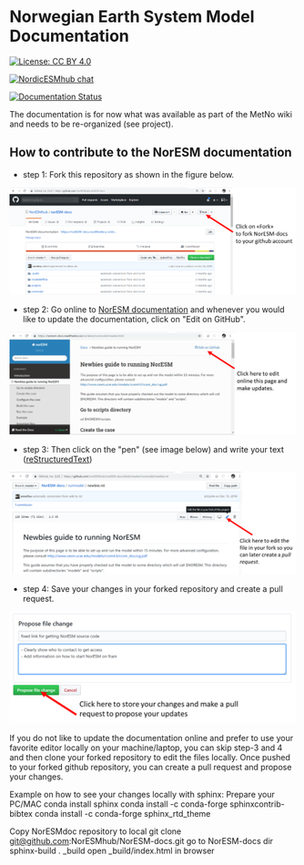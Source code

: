 # Norwegian Earth System Model Documentation

[![License: CC BY 4.0](https://img.shields.io/badge/License-CC%20BY%204.0-lightgrey.svg)](https://creativecommons.org/licenses/by/4.0/)

[![NordicESMhub chat](https://img.shields.io/badge/zulip-join_chat-brightgreen.svg)](https://nordicesmhub.zulipchat.com/)

[![Documentation Status](https://readthedocs.org/projects/noresm-docs/badge/?version=latest)](https://noresm-docs.readthedocs.io/en/latest/?badge=latest)

The documentation is for now what was available as part of the MetNo wiki and needs to be re-organized (see project).

## How to contribute to the NorESM documentation

- step 1: Fork this repository as shown in the figure below.

<img src="img/fork_NorESM-docs.png" alt="Fork NorESM documentation repository">

- step 2: Go online to [NorESM documentation](https://noresm-docs.readthedocs.io/en/latest/) and whenever you would like to update the documentation, click on "Edit on GitHub".

<img src="img/edit_on_github.png" alt="Edit documentation online">

- step 3: Then click on the "pen" (see image below) and write your text ([reStructuredText](http://docutils.sourceforge.net/docs/user/rst/quickref.html)) 


<img src="img/edit_in_your_fork.png" alt="Edit the file in your fork">

- step 4: Save your changes in your forked repository and create a pull request.


<img src="img/propose_changes.png" alt="Propose your changes">


If you do not like to update the documentation online and prefer to use your favorite editor locally on your machine/laptop, you can skip step-3 and 4 and then clone your forked repository to edit the files locally. Once pushed to your forked github repository, you can create a pull request and propose your changes.

Example on how to see your changes locally with sphinx:
Prepare your PC/MAC
conda install sphinx
conda install -c conda-forge sphinxcontrib-bibtex
conda install -c conda-forge sphinx_rtd_theme

Copy NorESMdoc repository to local
git clone git@github.com:NorESMhub/NorESM-docs.git
go to NorESM-docs dir
sphinx-build . _build
open _build/index.html in browser


